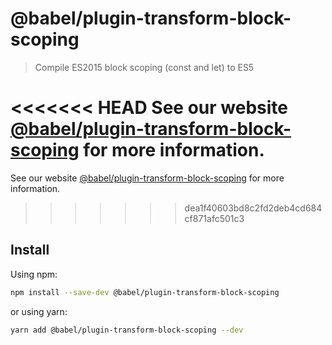 # @babel/plugin-transform-block-scoping

> Compile ES2015 block scoping (const and let) to ES5

<<<<<<< HEAD
See our website [@babel/plugin-transform-block-scoping](https://babeljs.io/docs/en/next/babel-plugin-transform-block-scoping.html) for more information.
=======
See our website [@babel/plugin-transform-block-scoping](https://babeljs.io/docs/en/babel-plugin-transform-block-scoping) for more information.
>>>>>>> dea1f40603bd8c2fd2deb4cd684cf871afc501c3

## Install

Using npm:

```sh
npm install --save-dev @babel/plugin-transform-block-scoping
```

or using yarn:

```sh
yarn add @babel/plugin-transform-block-scoping --dev
```
